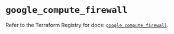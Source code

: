 # `google_compute_firewall`

Refer to the Terraform Registry for docs: [`google_compute_firewall`](https://registry.terraform.io/providers/hashicorp/google-beta/6.11.2/docs/resources/google_compute_firewall).
